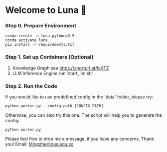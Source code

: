 # Welcome to Luna 🔮

### Step 0. Prepare Environment
```
conda create -n luna python=3.9
conda activate luna
pip install -r requirements.txt
```

### Step 1. Set up Containers (Optional)
1) Knowledge Graph
see https://shorturl.at/lyKTZ
2) LLM Inference Engine
run 'start_llm.sh'

### Step 2. Run the Code
If you would like to use predefined config in the 'data' folder, please try:
```
python worker.py --config_path [CONFIG_PATH]
```
Otherwise, you can also try this one. The script will help you to generate the config:
```
python worker.py
```

Please feel free to drop me a message, if you have any concerns. Thank you!
Email: Mingzhe@nus.edu.sg
